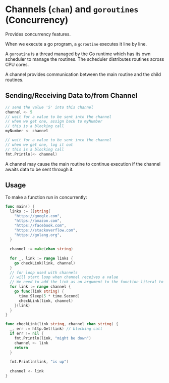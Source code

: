# Channels (`chan`) and `goroutines` (Concurrency)

Provides concurrency features.

When we execute a go program, a `goroutine` executes it line by line.

A `goroutine` is a thread managed by the Go runtime which has its own scheduler to manage the routines. The scheduler distributes routines across CPU cores.

A channel provides communication between the main routine and the child routines.

## Sending/Receiving Data to/from Channel

```go
// send the value '5' into this channel
channel <- 5
// wait for a value to be sent into the channel
// when we get one, assign back to myNumber
// this is a blocking call
myNumber <- channel

// wait for a value to be sent into the channel
// when we get one, log it out
// this is a blocking call
fmt.Println(<- channel)
```

A channel may cause the main routine to continue execution if the channel awaits data to be sent through it.

## Usage

To make a function run in concurrently:

```go
func main() {
  links := []string{
    "https://google.com",
    "https://amazon.com",
    "https://facebook.com",
    "https://stackoverflow.com",
    "https://golang.org",
  }
  
  channel := make(chan string)
  
  for _, link := range links {
    go checkLink(link, channel)
  }
  // for loop used with channels
  // will start loop when channel receives a value
  // We need to add the link as an argument to the function literal to ensure that the routine is pointing to right data
  for link := range channel {
    go func(link string) {
      time.Sleep(5 * time.Second)
      checkLink(link, channel)
    }(link)
  }
}

func checkLink(link string, channel chan string) {
  _, err := http.Get(link) // blocking call
  if err != nil {
    fmt.Println(link, "might be down")
    channel <- link
    return
  }
  
  fmt.Println(link, "is up")
  
  channel <- link
}
```
